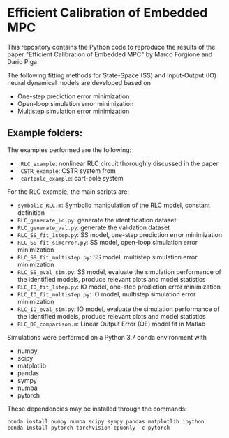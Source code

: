 # Efficient Calibration of Embedded MPC

This repository contains the Python code to reproduce the results of the paper "Efficient Calibration of Embedded MPC" by Marco Forgione and Dario Piga

The following fitting methods for State-Space (SS) and Input-Output (IO) neural dynamical models are developed based on

 * One-step prediction error minimization
 * Open-loop simulation error minimization
 * Multistep simulation error minimization

## Example folders: 
The examples performed are the following:

* `` RLC_example``: nonlinear RLC circuit thoroughly discussed in the paper
* `` CSTR_example``: CSTR system from 
* `` cartpole_example``: cart-pole system

For the RLC example, the main scripts are:

 *   ``symbolic_RLC.m``: Symbolic manipulation of the RLC model, constant definition
 * ``RLC_generate_id.py``:  generate the identification dataset 
 * ``RLC_generate_val.py``: generate the validation dataset 
 *  ``RLC_SS_fit_1step.py``: SS model, one-step prediction error minimization
 *  ``RLC_SS_fit_simerror.py``: SS model, open-loop simulation error minimization
 *  ``RLC_SS_fit_multistep.py``: SS model, multistep simulation error minimization
 *  ``RLC_SS_eval_sim.py``: SS model, evaluate the simulation performance of the identified models, produce relevant plots  and model statistics
 *  ``RLC_IO_fit_1step.py``: IO model, one-step prediction error minimization
 *  ``RLC_IO_fit_multistep.py``: IO model, multistep simulation error minimization
 *  ``RLC_IO_eval_sim.py``: IO model, evaluate the simulation performance of the identified models, produce relevant plots  and model statistics
 *   ``RLC_OE_comparison.m``: Linear Output Error (OE) model fit in Matlab
  
Simulations were performed on a Python 3.7 conda environment with

 * numpy
 * scipy
 * matplotlib
 * pandas
 * sympy
 * numba
 * pytorch
 
These dependencies may be installed through the commands:

```
conda install numpy numba scipy sympy pandas matplotlib ipython
conda install pytorch torchvision cpuonly -c pytorch
```
